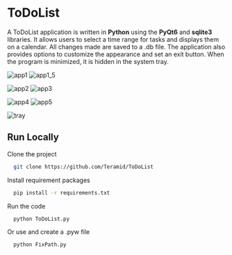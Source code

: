 # ToDoList

A ToDoList application is written in **Python** using the **PyQt6** and **sqlite3** libraries. It allows users to select a time range for tasks and displays them on a calendar. All changes made are saved to a .db file.
The application also provides options to customize the appearance and set an exit button. When the program is minimized, it is hidden in the system tray.

![app1](https://github.com/Teramid/ToDoList/assets/81380951/a992999b-a85b-4319-9709-1fdf783df410)
![app1_5](https://github.com/Teramid/ToDoList/assets/81380951/70a5de3a-b3b8-49b4-af21-4d825c1b6bb9)

![app2](https://github.com/Teramid/ToDoList/assets/81380951/5125e96e-1974-4e5f-982f-d1c04bab72aa)
![app3](https://github.com/Teramid/ToDoList/assets/81380951/a90bdc3f-d921-487b-96eb-4e688b5287d6)

![app4](https://github.com/Teramid/ToDoList/assets/81380951/e783202d-9636-4cc0-add9-01cf4bfdc303)
![app5](https://github.com/Teramid/ToDoList/assets/81380951/fe48e5c7-581a-4eed-ade3-32402906a5de)

![tray](https://github.com/Teramid/ToDoList/assets/81380951/3ccd2266-9f6e-4921-b28c-44fad5572254)

## Run Locally

Clone the project

```bash
  git clone https://github.com/Teramid/ToDoList
```

Install requirement packages

```bash
  pip install -r requirements.txt
```

Run the code

```bash
  python ToDoList.py
```

Or use and create a .pyw file

```bash
  python FixPath.py
```
